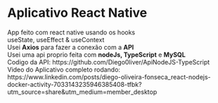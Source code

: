 <h1>Aplicativo React Native</h1>
App feito com react native usando os hooks<br>
useState, useEffect & useContext</br>
Usei <b>Axios</b> para fazer a conexão com a <b>API</b><br/>
Usei uma api proprio feita com <b>nodeJs, TypeScript</b> e <b>MySQL</b><br/>
Codigo da API: https://github.com/Diego0liver/ApiNodeJS-TypeScript </br>
Video do Aplicativo completo rodando: https://www.linkedin.com/posts/diego-oliveira-fonseca_react-nodejs-docker-activity-7033143235946385408-tfbk?utm_source=share&utm_medium=member_desktop

